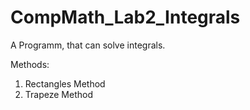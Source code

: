 # CompMath_Lab2_Integrals
A Programm, that can solve integrals.

Methods:
1. Rectangles Method
2. Trapeze Method
